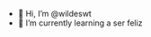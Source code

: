 - 👋 Hi, I’m @wildeswt
- 🌱 I’m currently learning a ser feliz

<!---
wildeswt/wildeswt is a ✨ special ✨ repository because its `README.md` (this file) appears on your GitHub profile.
You can click the Preview link to take a look at your changes.
--->
